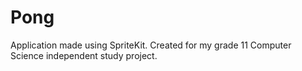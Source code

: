 # Pong

Application made using SpriteKit. Created for my grade 11 Computer Science independent study project.
